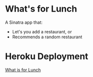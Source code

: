 # What's for Lunch

A Sinatra app that:

* Let's you add a restaurant, or
* Recommends a random restaurant

# Heroku Deployment
[What is for Lunch](https://what-is-for-lunch-dev.herokuapp.com/)
